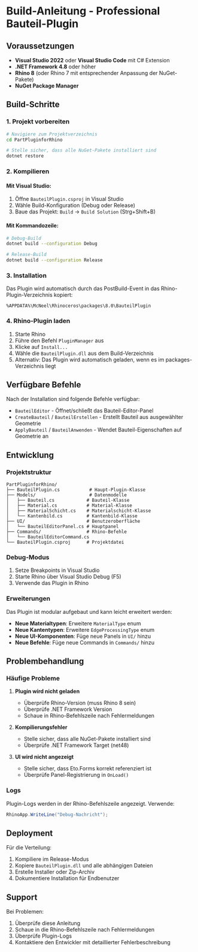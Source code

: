 # Build-Anleitung - Professional Bauteil-Plugin

## Voraussetzungen

- **Visual Studio 2022** oder **Visual Studio Code** mit C# Extension
- **.NET Framework 4.8** oder höher
- **Rhino 8** (oder Rhino 7 mit entsprechender Anpassung der NuGet-Pakete)
- **NuGet Package Manager**

## Build-Schritte

### 1. Projekt vorbereiten

```bash
# Navigiere zum Projektverzeichnis
cd PartPluginforRhino

# Stelle sicher, dass alle NuGet-Pakete installiert sind
dotnet restore
```

### 2. Kompilieren

#### Mit Visual Studio:
1. Öffne `BauteilPlugin.csproj` in Visual Studio
2. Wähle Build-Konfiguration (Debug oder Release)
3. Baue das Projekt: `Build` → `Build Solution` (Strg+Shift+B)

#### Mit Kommandozeile:
```bash
# Debug-Build
dotnet build --configuration Debug

# Release-Build  
dotnet build --configuration Release
```

### 3. Installation

Das Plugin wird automatisch durch das PostBuild-Event in das Rhino-Plugin-Verzeichnis kopiert:
```
%APPDATA%\McNeel\Rhinoceros\packages\8.0\BauteilPlugin
```

### 4. Rhino-Plugin laden

1. Starte Rhino
2. Führe den Befehl `PluginManager` aus
3. Klicke auf `Install...`
4. Wähle die `BauteilPlugin.dll` aus dem Build-Verzeichnis
5. Alternativ: Das Plugin wird automatisch geladen, wenn es im packages-Verzeichnis liegt

## Verfügbare Befehle

Nach der Installation sind folgende Befehle verfügbar:

- `BauteilEditor` - Öffnet/schließt das Bauteil-Editor-Panel
- `CreateBauteil` / `BauteilErstellen` - Erstellt Bauteil aus ausgewählter Geometrie
- `ApplyBauteil` / `BauteilAnwenden` - Wendet Bauteil-Eigenschaften auf Geometrie an

## Entwicklung

### Projektstruktur

```
PartPluginforRhino/
├── BauteilPlugin.cs           # Haupt-Plugin-Klasse
├── Models/                    # Datenmodelle
│   ├── Bauteil.cs            # Bauteil-Klasse
│   ├── Material.cs           # Material-Klasse
│   ├── MaterialSchicht.cs    # Materialschicht-Klasse
│   └── Kantenbild.cs         # Kantenbild-Klasse
├── UI/                       # Benutzeroberfläche
│   └── BauteilEditorPanel.cs # Hauptpanel
├── Commands/                 # Rhino-Befehle
│   └── BauteilEditorCommand.cs
└── BauteilPlugin.csproj      # Projektdatei
```

### Debug-Modus

1. Setze Breakpoints in Visual Studio
2. Starte Rhino über Visual Studio Debug (F5)
3. Verwende das Plugin in Rhino

### Erweiterungen

Das Plugin ist modular aufgebaut und kann leicht erweitert werden:

- **Neue Materialtypen**: Erweitere `MaterialType` enum
- **Neue Kantentypen**: Erweitere `EdgeProcessingType` enum
- **Neue UI-Komponenten**: Füge neue Panels in `UI/` hinzu
- **Neue Befehle**: Füge neue Commands in `Commands/` hinzu

## Problembehandlung

### Häufige Probleme

1. **Plugin wird nicht geladen**
   - Überprüfe Rhino-Version (muss Rhino 8 sein)
   - Überprüfe .NET Framework Version
   - Schaue in Rhino-Befehlszeile nach Fehlermeldungen

2. **Kompilierungsfehler**
   - Stelle sicher, dass alle NuGet-Pakete installiert sind
   - Überprüfe .NET Framework Target (net48)

3. **UI wird nicht angezeigt**
   - Stelle sicher, dass Eto.Forms korrekt referenziert ist
   - Überprüfe Panel-Registrierung in `OnLoad()`

### Logs

Plugin-Logs werden in der Rhino-Befehlszeile angezeigt. Verwende:
```csharp
RhinoApp.WriteLine("Debug-Nachricht");
```

## Deployment

Für die Verteilung:

1. Kompiliere im Release-Modus
2. Kopiere `BauteilPlugin.dll` und alle abhängigen Dateien
3. Erstelle Installer oder Zip-Archiv
4. Dokumentiere Installation für Endbenutzer

## Support

Bei Problemen:
1. Überprüfe diese Anleitung
2. Schaue in die Rhino-Befehlszeile nach Fehlermeldungen
3. Überprüfe Plugin-Logs
4. Kontaktiere den Entwickler mit detaillierter Fehlerbeschreibung 